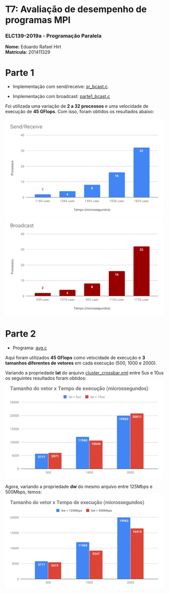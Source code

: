 # T7: Avaliação de desempenho de programas MPI

### ELC139-2019a - Programação Paralela

**Nome:** Eduardo Rafael Hirt <br/>
**Matrícula:** 201411329

# Parte 1

- Implementação com send/receive: [sr_bcast.c](sr_bcast.c).

- Implementação com broadcast: [parte1_bcast.c](parte1_bcast.c)

Foi utilizada uma variação de **2 a 32 processos** e uma velocidade de execução de **45 GFlops**. Com isso, foram obtidos os resultados abaixo:

<img src="./graficos/Send_Receive.svg" width="500">
<img src="./graficos/Broadcast .svg" width="500">
</br>

# Parte 2

- Programa: [avg.c](avg.c)

Aqui foram utilizados **45 GFlops** como velocidade de execução e **3 tamanhos diferentes de vetores** em cada execução (500, 1000 e 2000).

Variando a propriedade **lat** do arquivo [cluster_crossbar.xml](cluster_crossbar.xml) entre 5us e 10us os seguintes resultados foram obtidos:
<img src="./graficos/lat.svg" width="500">

Agora, variando a propriedade **dw** do mesmo arquivo entre 125Mbps e 500Mbps, temos:
<img src="./graficos/bw.svg" width="500">
